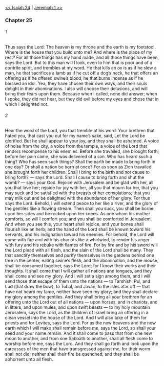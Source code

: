 [<< Isaiah 24](Isaiah%2024.md)  |  [Jeremiah 1 >>](../Jeremiah/Jeremiah%201.md)

### Chapter 25
###### 1
Thus says the Lord: The heaven is my throne and the earth is my footstool. Where is the house that you build unto me? And where is the place of my rest? For all those things has my hand made, and all those things have been, says the Lord. But to this man will I look, even to him that is poor and of a contrite spirit, and trembles at my word. He that kills an ox is as if he slew a man, he that sacrifices a lamb as if he cut off a dog’s neck, he that offers an offering as if he offered swine’s blood, he that burns incense as if he blessed an idol. Yea, they have chosen their own ways, and their souls delight in their abominations. I also will choose their delusions, and will bring their fears upon them. Because when I called, none did answer; when I spoke, they did not hear, but they did evil before my eyes and chose that in which I delighted not.

###### 2
Hear the word of the Lord, you that tremble at his word: Your brethren that hated you, that cast you out for my name’s sake, said, Let the Lord be glorified. But he shall appear to your joy, and they shall be ashamed. A voice of noise from the city, a voice from the temple, a voice of the Lord that renders recompense to his enemies. Before she travailed, she brought forth; before her pain came, she was delivered of a son. Who has heard such a thing? Who has seen such things? Shall the earth be made to bring forth in one day? Or shall a nation be born at once? For as soon as Zion travailed, she brought forth her children. Shall I bring to the birth and not cause to bring forth? — says the Lord. Shall I cause to bring forth and shut the womb? — says your God. Rejoice with Jerusalem and be glad with her, all you that love her; rejoice for joy with her, all you that mourn for her, that you may suck and be satisfied with the breasts of her consolations; that you may milk out and be delighted with the abundance of her glory. For thus says the Lord: Behold, I will extend peace to her like a river, and the glory of the gentiles like a flowing stream. Then shall you suck, you shall be borne upon her sides and be rocked upon her knees. As one whom his mother comforts, so will I comfort you; and you shall be comforted in Jerusalem. And when you see this, your heart shall rejoice, and your bones shall flourish like an herb; and the hand of the Lord shall be known toward his servants, and his indignation toward his enemies. For behold, the Lord will come with fire and with his chariots like a whirlwind, to render his anger with fury and his rebuke with flames of fire. For by fire and by his sword will the Lord plead with all flesh, and the slain of the Lord shall be many. They that sanctify themselves and purify themselves in the gardens behind one tree in the center, eating swine’s flesh, and the abomination, and the mouse, shall be consumed together, says the Lord; for I know their works and their thoughts. It shall come that I will gather all nations and tongues, and they shall come and see my glory. And I will set a sign among them, and I will send those that escape of them unto the nations — to Tarshish, Pul, and Lud (that draw the bow), to Tubal, and Javan, to the isles afar off — that have not heard my fame, neither have seen my glory; and they shall declare my glory among the gentiles. And they shall bring all your brethren for an offering unto the Lord out of all nations — upon horses, and in chariots, and in litters, and upon mules, and upon swift beasts — to my holy mountain Jerusalem, says the Lord, as the children of Israel bring an offering in a clean vessel into the house of the Lord. And I will also take of them for priests and for Levites, says the Lord. For as the new heavens and the new earth which I will make shall remain before me, says the Lord, so shall your seed and your name remain. And it shall come to pass that from one new moon to another, and from one Sabbath to another, shall all flesh come to worship before me, says the Lord. And they shall go forth and look upon the carcasses of the men that have transgressed against me, for their worm shall not die, neither shall their fire be quenched; and they shall be abhorrent unto all flesh.